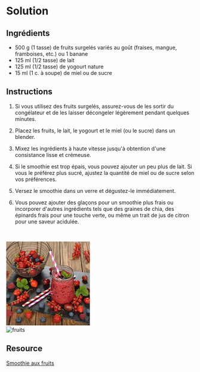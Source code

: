 # Solution

## Ingrédients
- 500 g (1 tasse) de fruits surgelés variés au goût (fraises, mangue, framboises, etc.) ou 1 banane
- 125 ml (1/2 tasse) de lait
- 125 ml (1/2 tasse) de yogourt nature
- 15 ml (1 c. à soupe) de miel ou de sucre

## Instructions

1. Si vous utilisez des fruits surgelés, assurez-vous de les sortir du congélateur et de les laisser décongeler légèrement pendant quelques minutes.

2. Placez les fruits, le lait, le yogourt et le miel (ou le sucre) dans un blender.

3. Mixez les ingrédients à haute vitesse jusqu'à obtention d'une consistance lisse et crémeuse.

4. Si le smoothie est trop épais, vous pouvez ajouter un peu plus de lait. Si vous le préférez plus sucré, ajustez la quantité de miel ou de sucre selon vos préférences.

5. Versez le smoothie dans un verre et dégustez-le immédiatement.

6. Vous pouvez ajouter des glaçons pour un smoothie plus frais ou incorporer d'autres ingrédients tels que des graines de chia, des épinards frais pour une touche verte, ou même un trait de jus de citron pour une saveur acidulée.

<br>

![juice](../images/fruit.png)<br>
![fruits](https://assets.afcdn.com/recipe/20160321/21168_w1024h768c1cx2677cy1784.jpg)

## Resource
[Smoothie aux fruits](https://www.ricardocuisine.com/recettes/5031-smoothie-aux-fruits)

